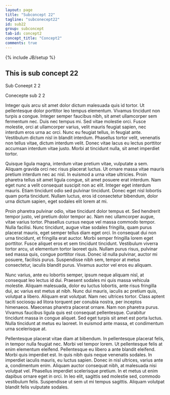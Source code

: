```yaml
---
layout: page
title: "Subconcept 22"
tagline: "subconecept22"
id: sub22
group: subconcept
tab-id: concept2
concept_title: "Concept2"
comments: true
---
```

{% include JB/setup %}

## This is sub concept 22

Sub Coneept 2 2

Conecepte sub 2 2

Integer quis arcu sit amet dolor dictum malesuada quis id tortor. Ut pellentesque dolor porttitor leo tempus elementum. Vivamus tincidunt non turpis a congue. Integer semper faucibus nibh, sit amet ullamcorper sem fermentum nec. Duis nec tempus mi. Sed vitae molestie orci. Fusce molestie, orci at ullamcorper varius, velit mauris feugiat sapien, nec interdum eros urna ac orci. Nunc eu feugiat tellus, in feugiat ante. Vestibulum dictum nisl in blandit interdum. Phasellus tortor velit, venenatis non tellus vitae, dictum interdum velit. Donec vitae lacus eu lectus porttitor accumsan interdum vitae justo. Morbi at tincidunt nulla, sit amet imperdiet tortor.
<!-- more -->

Quisque ligula magna, interdum vitae pretium vitae, vulputate a sem. Aliquam gravida orci nec risus placerat luctus. Ut ornare massa vitae mauris pretium interdum nec ac nisl. In euismod a urna vitae ultricies. Proin pharetra tellus sit amet ligula congue, sit amet posuere erat interdum. Nam eget nunc a velit consequat suscipit non ac elit. Integer eget interdum mauris. Etiam tincidunt odio sed pulvinar tincidunt. Donec eget nisl lobortis quam porta tincidunt. Nullam luctus, eros id consectetur bibendum, dolor urna dictum sapien, eget sodales elit lorem at mi.

Proin pharetra pulvinar odio, vitae tincidunt dolor tempus et. Sed hendrerit tempor justo, vel pretium dolor tempor ac. Nam nec ullamcorper augue, vitae varius tortor. Phasellus cursus neque vel massa commodo tempor. Nulla facilisi. Nunc tincidunt, augue vitae sodales fringilla, quam purus placerat mauris, eget semper tellus diam eget orci. In consequat dui non urna tincidunt, et fringilla erat auctor. Morbi semper fringilla lorem eget porttitor. Fusce aliquet eros et sem tincidunt tincidunt. Vestibulum viverra tortor arcu, ut elementum tortor laoreet quis. Nullam purus risus, pulvinar sed massa quis, congue porttitor risus. Donec id nulla pulvinar, auctor mi posuere, facilisis purus. Suspendisse nibh sem, tempor at metus consectetur, iaculis blandit purus. Vivamus auctor vel eros eu aliquam.

Nunc varius, ante eu lobortis semper, ipsum neque aliquam nisl, at consequat leo lectus id dui. Praesent sodales mi quis massa vehicula molestie. Aliquam malesuada, dolor eu luctus lobortis, ante risus fringilla dui, ac varius est metus at nibh. Nunc dui mauris, iaculis ac pretium quis, volutpat a libero. Aliquam erat volutpat. Nam nec ultrices tortor. Class aptent taciti sociosqu ad litora torquent per conubia nostra, per inceptos himenaeos. Maecenas pharetra placerat ornare. Nam non pharetra purus. Vivamus faucibus ligula quis est consequat pellentesque. Curabitur tincidunt massa in congue aliquet. Sed eget turpis sit amet est porta luctus. Nulla tincidunt at metus eu laoreet. In euismod ante massa, et condimentum urna scelerisque at.

Pellentesque placerat vitae diam at bibendum. In pellentesque placerat felis, in tempor nulla feugiat nec. Morbi vel tempor lorem. Ut pellentesque felis at enim elementum eleifend. Pellentesque eu libero a ante blandit eleifend. Morbi quis imperdiet est. In quis nibh quis neque venenatis sodales. In imperdiet iaculis mauris, eu luctus sapien. Donec in nisl ultrices, varius ante a, condimentum enim. Aliquam auctor consequat nibh, at malesuada nisi volutpat vel. Phasellus imperdiet scelerisque pretium. In et metus ut enim dapibus ornare eget in orci. In leo elit, sagittis sed molestie sed, commodo vestibulum felis. Suspendisse ut sem ut mi tempus sagittis. Aliquam volutpat blandit felis vulputate sodales.
